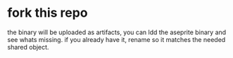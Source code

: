 # fork this repo
the binary will be uploaded as artifacts,
you can ldd the aseprite binary and see whats missing. if you already have it, rename so it matches the needed shared object.
